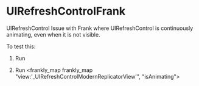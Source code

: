 UIRefreshControlFrank
=====================

UIRefreshControl Issue with Frank where UIRefreshControl is continuously animating, even when it is not visible.

To test this:

1. Run 
<frank launch>


2. Run 
<frankly_map frankly_map "view:'_UIRefreshControlModernReplicatorView'", "isAnimating">

